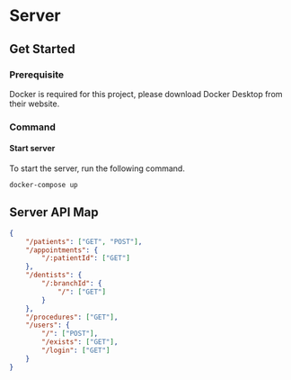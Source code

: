# Server

## Get Started

### Prerequisite

Docker is required for this project, please download Docker Desktop from their website.

### Command

#### Start server

To start the server, run the following command.

```
docker-compose up
```

## Server API Map

```json
{
	"/patients": ["GET", "POST"],
	"/appointments": {
		"/:patientId": ["GET"]
	},
	"/dentists": {
		"/:branchId": {
			"/": ["GET"]
		}
	},
	"/procedures": ["GET"],
	"/users": {
		"/": ["POST"],
		"/exists": ["GET"],
		"/login": ["GET"]
	}
}
```
